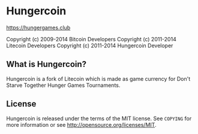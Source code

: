 Hungercoin
==========

https://hungergames.club

Copyright (c) 2009-2014 Bitcoin Developers
Copyright (c) 2011-2014 Litecoin Developers
Copyright (c) 2011-2014 Hungercoin Developer

What is Hungercoin?
----------------

Hungercoin is a fork of Litecoin which is made as game currency for 
Don't Starve Together Hunger Games Tournaments. 


License
-------

Hungercoin is released under the terms of the MIT license. See `COPYING` for more
information or see http://opensource.org/licenses/MIT.

